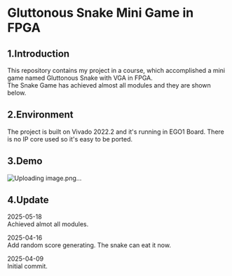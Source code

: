 # Gluttonous Snake Mini Game in FPGA

## 1.Introduction  

This repository contains my project in a course, which accomplished a mini game named Gluttonous Snake with VGA in FPGA.  
The Snake Game has achieved almost all modules and they are shown below.

## 2.Environment

The project is built on Vivado 2022.2 and it's running in EGO1 Board. There is no IP core used so it's easy to be ported.

## 3.Demo
![Uploading image.png…]()



## 4.Update
2025-05-18  
Achieved almot all modules.

2025-04-16  
Add random score generating. The snake can eat it now.

2025-04-09  
Initial commit.
